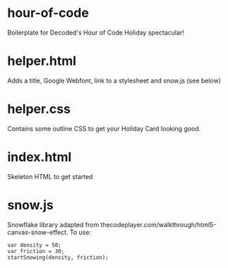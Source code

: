 hour-of-code
============

Boilerplate for Decoded's Hour of Code Holiday spectacular!

# helper.html

Adds a title, Google Webfont, link to a stylesheet and snow.js (see below)

# helper.css

Contains some outline CSS to get your Holiday Card looking good.

# index.html

Skeleton HTML to get started

# snow.js

Snowflake library adapted from thecodeplayer.com/walkthrough/html5-canvas-snow-effect. To use:

    var density = 50;
    var friction = 30;
    startSnowing(density, friction);
